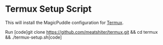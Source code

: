 # Termux Setup Script
This will install the MagicPuddle configuration for [Termux](https://termux.com/).

Run [code]git clone <https://github.com/meatshiter/termux.git> && cd termux && ./termux-setup.sh[code]
